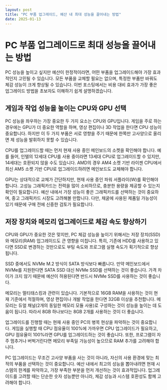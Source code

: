 ```yaml
---
layout: post
title: "PC 부품 업그레이드, 예산 내 최대 성능을 끌어내는 방법"
date: 2025-01-13
---
```


# PC 부품 업그레이드로 최대 성능을 끌어내는 방법

PC 성능을 높이고 싶지만 예산이 한정적이라면, 어떤 부품을 업그레이드해야 가장 효과적인지 고민될 수 있습니다. 모든 부품을 교체할 필요는 없으며, 특정한 부품만 바꿔도 체감 성능이 크게 향상될 수 있습니다. 이번 포스팅에서는 비용 대비 효과가 가장 좋은 업그레이드 방법을 초보자도 이해하기 쉽게 설명하겠습니다.

## 게임과 작업 성능을 높이는 CPU와 GPU 선택

PC 성능을 좌우하는 가장 중요한 두 가지 요소는 CPU와 GPU입니다. 게임을 주로 하는 경우에는 GPU가 더 중요한 역할을 하며, 영상 편집이나 3D 작업을 한다면 CPU 성능이 중요합니다. 하지만 이 두 가지 부품은 서로 영향을 주기 때문에 한쪽만 고사양으로 올리면 제 성능을 발휘하지 못할 수 있습니다.

CPU를 업그레이드할 때는 먼저 현재 사용 중인 메인보드의 소켓을 확인해야 합니다. 예를 들어, 인텔의 12세대 CPU를 사용 중이라면 13세대 CPU로 업그레이드할 수 있지만, 14세대는 호환되지 않을 수도 있습니다. AMD의 경우 AM4 소켓 기반 라이젠 CPU에서 최신 AM5 소켓 기반 CPU로 업그레이드하려면 메인보드도 교체해야 합니다.

GPU는 상대적으로 교체가 간단하지만, 현재 사용 중인 파워 서플라이(W)를 확인해야 합니다. 고성능 그래픽카드는 전력을 많이 소비하므로, 충분한 용량을 제공할 수 있는지 확인이 필요합니다. 예산 내에서 가장 성능이 좋은 그래픽카드를 선택하는 것이 중요하며, 중고 그래픽카드 시장도 고려해볼 만합니다. 다만, 채굴에 사용된 제품일 가능성이 있기 때문에 구매 전에 신중한 검토가 필요합니다.

## 저장 장치와 메모리 업그레이드로 체감 속도 향상하기

CPU와 GPU가 중요한 것은 맞지만, PC 체감 성능을 높이기 위해서는 저장 장치(SSD)와 메모리(RAM) 업그레이드도 큰 영향을 미칩니다. 특히, 기존에 HDD를 사용하고 있다면 SSD로 변경하는 것만으로도 부팅 속도와 프로그램 실행 속도가 획기적으로 향상됩니다.

SSD 중에서도 NVMe M.2 방식이 SATA 방식보다 빠릅니다. 만약 메인보드에서 NVMe를 지원한다면 SATA SSD 대신 NVMe SSD를 선택하는 것이 좋습니다. 가격 차이가 크지 않기 때문에 예산이 허용된다면 반드시 NVMe SSD를 사용하는 것이 좋습니다.

메모리는 멀티태스킹과 관련이 있습니다. 기본적으로 16GB RAM을 사용하는 것이 현재 기준에서 적절하며, 영상 편집이나 개발 작업을 한다면 32GB 이상을 추천합니다. 메모리는 듀얼 채널(2개의 동일한 메모리 모듈 사용)로 구성하는 것이 성능을 높이는 데 도움이 됩니다. 따라서 8GB 하나보다는 8GB 2개를 사용하는 것이 더 좋습니다.

업그레이드를 진행할 때는 현재 사용 중인 PC의 병목 현상을 파악하는 것이 중요합니다. 게임을 실행할 때 CPU 점유율이 100%에 가까우면 CPU 업그레이드가 필요하고, GPU 점유율이 100%라면 GPU를 업그레이드하는 것이 좋습니다. 또한, 프로그램이 자주 멈추거나 버벅거린다면 메모리 부족일 가능성이 높으므로 RAM 추가를 고려해야 합니다.

PC 업그레이드는 무조건 고사양 부품을 사는 것이 아니라, 자신의 사용 환경에 맞는 최적의 부품을 선택하는 것이 중요합니다. 예산 내에서 최고의 성능을 뽑아내려면 현재 시스템의 한계를 파악하고, 가장 부족한 부분을 먼저 개선하는 것이 효과적입니다. 업그레이드를 고려할 때는 단순한 숫자 성능뿐만 아니라, 체감 성능과 시스템 호환성도 함께 고려해야 합니다.
